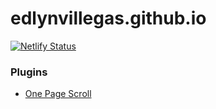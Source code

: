 # edlynvillegas.github.io
 
 [![Netlify Status](https://api.netlify.com/api/v1/badges/41486f0c-b42d-4ddc-b2e1-a6cd413c0308/deploy-status)](https://app.netlify.com/sites/edlynvillegas/deploys)
 
### Plugins
* [One Page Scroll](https://github.com/peachananr/purejs-onepage-scroll)
